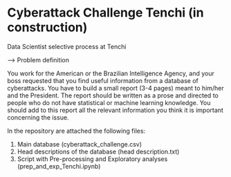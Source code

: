 # Cyberattack Challenge Tenchi (in construction)

Data Scientist selective process at Tenchi

--> Problem definition

You work for the American or the Brazilian Intelligence Agency, and your boss requested that you find useful information from a database of cyberattacks.
You have to build a small report (3-4 pages) meant to him/her and the President. The report should be written as a prose and directed to people who do not have statistical
or machine learning knowledge. You should add to this report all the relevant information you think it is important concerning the issue.  

In the repository are attached the following files:
  1. Main database (cyberattack_challenge.csv)
  2. Head descriptions of the database (head description.txt)
  3. Script with Pre-processing and Exploratory analyses (prep_and_exp_Tenchi.ipynb)
